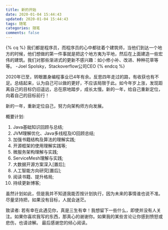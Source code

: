 ```yaml
---
title: 新的开始
date: 2020-01-04 15:44:43
updated: 2020-01-04 15:44:43
tags: 随笔
categories: 随笔
comments: false
---
```


{% cq %} 
我们都是程序员，而程序员的心中都驻着个建筑师，当他们到达一个地方的时候，他们想做的第一件事就是把这个地方夷为平地，然后在上面建造一些宏伟的建筑。我们对那些渐进式的更新不感兴趣：如小修小补、改进、种种花草等等。
- Joel Spolsky，Stackoverflow公司CEO
{% endcq %}

2020年已至，转眼置身编程事业已4年有余。反思四年走过的路，有收获也有不足。总结起来，认为自己可以做的更好，不应该局限于此。如今年岁上涨，发现距离自己的目标仍旧遥远，总在原地踏步，成长太慢。新的一年，给自己重新定位，向着自己的目标前行！

<!-- more -->

新的一年，重新定位自己，努力向架构师方向发展。

概要计划:
1. Java基础知识回顾与总结;
2. JVM理解优化、Java多线程及IO回顾总结;
3. 加强书籍结构及算法的理解实践;
4. 开源框架的使用理解实践等;
5. 微服务架构理解与实践;
6. ServiceMesh理解与实践;
7. 大数据开源方案深入[置后];
8. 人工智能方向研究[置后];
9. 阅读书籍、提升格局;
10. 持续更新博客;

虽然计划如此，但是我并不知道我能否按计划执行，因为未来的事情谁也说不准。尽量坚持把，如果没有目标，人就会迷茫。

致读者:
若有幸在此遇见你，真是三生有幸！我想留下一些什么，即使并没有人关注。如果你喜欢我写的东西，那真心的谢谢你。如果我的某些言论让你感到愤怒或悲伤，也请谅解。
最后感谢您的倾心阅读。
